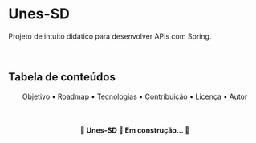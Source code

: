 <h1><strong>Unes-SD</strong></h1>
<p>Projeto de intuito didático para desenvolver APIs com Spring.</p>
<br>
<h2>Tabela de conteúdos</h2>
<p align="center">
 <a href="#objetivo">Objetivo</a> •
 <a href="#roadmap">Roadmap</a> • 
 <a href="#tecnologias">Tecnologias</a> • 
 <a href="#contribuicao">Contribuição</a> • 
 <a href="#licenca">Licença</a> • 
 <a href="#autor">Autor</a>
</p>
<br>
<h4 align="center"> 
	🚧  Unes-SD 🚀 Em construção...  🚧
</h4>

